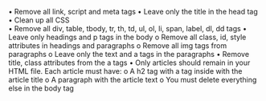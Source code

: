 •	Remove all link, script and meta tags
•	Leave only the title in the head tag
•	Clean up all CSS    
•	Remove all div, table, tbody, tr, th, td, ul, ol, li, span, label, dl, dd tags
•	Leave only headings and p tags in the body
o	Remove all class, id, style attributes in headings and paragraphs
o	Remove all img tags from paragraphs
o	Leave only the text and a tags in the paragraphs
•	Remove title, class attributes from the a tags
•	Only articles should remain in your HTML file. Each article must have:
o	A h2 tag with a tag inside with the article title
o	A paragraph with the article text
o	You must delete everything else in the body tag

